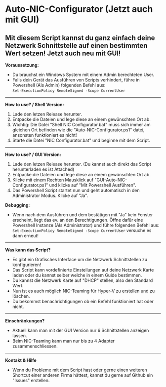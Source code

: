 # Auto-NIC-Configurator (Jetzt auch mit GUI)
Mit diesem Script kannst du ganz einfach deine Netzwerk Schnittstelle auf einen bestimmten Wert setzen!
Jetzt auch neu mit GUI!
----------------------------------------------------------------------------------------------
**Voraussetzung:**
- Du brauchst ein Windows System mit einem Admin berechteten User.
- Falls dein Gerät das Ausführen von Scripts verhindert, führe in Powershell (Als Admin) folgenden Befehl aus:<br/>
```Set-ExecutionPolicy RemoteSigned -Scope CurrentUser```
----------------------------------------------------------------------------------------------
**How to use? / Shell Version:**<br/>
1. Lade den letzen Release herunter. 
2. Entpacke die Dateien und lege diese an einem gewünschten Ort ab.
3. Wichtig: Die Datei "Shell NIC Configurator.bat" muss sich immer am gleichen Ort befinden wie die
"Auto-NIC-Configurator.ps1" datei, ansonsten funktioniert es nicht!
4. Starte die Datei "NIC Configurator.bat" und beginne mit dem Script.
----------------------------------------------------------------------------------------------
**How to use? / GUI Version:**<br/>
1. Lade den letzen Release herunter. (Du kannst auch direkt das Script herunterladen es ist Attached)
2. Entpacke die Dateien und lege diese an einem gewünschten Ort ab.
4. Klicke mit einem Rechten Mausklick auf "GUI-Auto-NIC-Configurator.ps1" und klicke auf "Mit Powershell Ausführen".
5. Das Powershell Script startet nun und geht automatisch in den Administrator Modus. Klicke auf "Ja".<br/>

**Debugging:**<br/>

- Wenn nach dem Ausführen und dem bestätigen mit "Ja" kein Fenster erscheint, liegt das ev. an den Berechtigungen. Öffne dafür eine Powershell Instanze (Als Administrator) und führe folgenden Befehl aus: ```Set-ExecutionPolicy RemoteSigned -Scope CurrentUser``` versuche es dann erneut!
----------------------------------------------------------------------------------------------
**Was kann das Script?**
- Es gibt ein Grafisches Interface um die Netzwerk Schnittstellen zu konfigurieren!
- Das Script kann vordefinierte Einstellungen auf deine Netzwerk Karte laden oder du kannst selber welche in einem Guide bestimmen.
- Du kannst die Netzwerk Karte auf "DHCP" stellen, also den Standard Wert.
- Nun ist es auch möglich NIC-Teaming für Hyper-V zu erstellen und zu löschen.
- Du bekommst benachrichtigungen ob ein Befehl funktioniert hat oder nicht.
----------------------------------------------------------------------------------------------
**Einschränkungen?**
- Aktuell kann man mit der GUI Version nur 6 Schnittstellen anzeigen lassen.
- Beim NIC-Teaming kann man nur bis zu 4 Adapter zusammenschliessen.
----------------------------------------------------------------------------------------------
**Kontakt & Hilfe**
- Wenn du Probleme mit dem Script hast oder gerne einen weiteren Shortcut einer anderen Firma hättest, kannst du gerne auf Github ein "Issues" erstellen.
